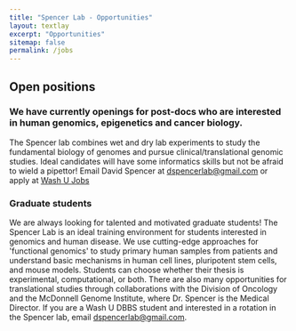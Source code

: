 ```yaml
---
title: "Spencer Lab - Opportunities"
layout: textlay
excerpt: "Opportunities"
sitemap: false
permalink: /jobs
---
```


## Open positions

### We have currently openings for post-docs who are interested in human genomics, epigenetics and cancer biology.

The Spencer lab combines wet and dry lab experiments to study the fundamental biology of genomes and pursue clinical/translational genomic studies. Ideal candidates will have some informatics skills but not be afraid to wield a pipettor! Email David Spencer at dspencerlab@gmail.com or apply at [Wash U Jobs](https://jobs.wustl.edu/)

### Graduate students

We are always looking for talented and motivated graduate students! The Spencer Lab is an ideal training environment for students interested in genomics and human disease. We use cutting-edge approaches for 'functional genomics' to study primary human samples from patients and understand basic mechanisms in human cell lines, pluripotent stem cells, and mouse models. Students can choose whether their thesis is experimental, computational, or both. There are also many opportunities for translational studies through collaborations with the Division of Oncology and the McDonnell Genome Institute, where Dr. Spencer is the Medical Director. If you are a Wash U DBBS student and interested in a rotation in the Spencer lab, email dspencerlab@gmail.com.
